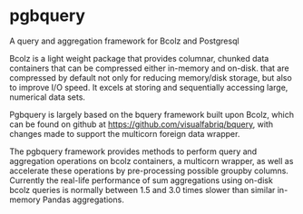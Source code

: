 # pgbquery
A query and aggregation framework for Bcolz and Postgresql

Bcolz is a light weight package that provides columnar, chunked data
containers that can be compressed either in-memory and on-disk.
that are compressed by default not only for reducing memory/disk
storage, but also to improve I/O speed. It excels at storing and
sequentially accessing large, numerical data sets.

Pgbquery is largely based on the bquery framework built upon Bcolz, which can be
found on github at https://github.com/visualfabriq/bquery, with
changes made to support the multicorn foreign data wrapper.

The pgbquery framework provides methods to perform query and aggregation
operations on bcolz containers, a multicorn wrapper, as well as accelerate
these operations by pre-processing possible groupby columns. Currently the
real-life performance of sum aggregations using on-disk bcolz queries
is normally between 1.5 and 3.0 times slower than similar in-memory
Pandas aggregations.
